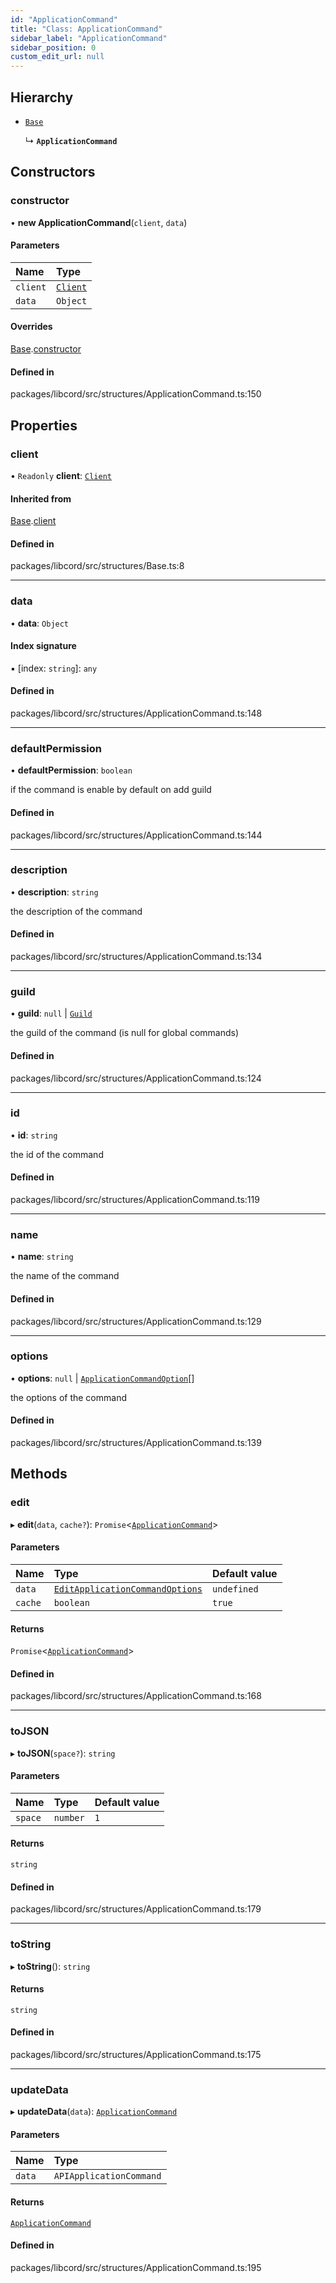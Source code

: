 ```yaml
---
id: "ApplicationCommand"
title: "Class: ApplicationCommand"
sidebar_label: "ApplicationCommand"
sidebar_position: 0
custom_edit_url: null
---
```


## Hierarchy

- [`Base`](Base.md)

  ↳ **`ApplicationCommand`**

## Constructors

### constructor

• **new ApplicationCommand**(`client`, `data`)

#### Parameters

| Name | Type |
| :------ | :------ |
| `client` | [`Client`](Client.md) |
| `data` | `Object` |

#### Overrides

[Base](Base.md).[constructor](Base.md#constructor)

#### Defined in

packages/libcord/src/structures/ApplicationCommand.ts:150

## Properties

### client

• `Readonly` **client**: [`Client`](Client.md)

#### Inherited from

[Base](Base.md).[client](Base.md#client)

#### Defined in

packages/libcord/src/structures/Base.ts:8

___

### data

• **data**: `Object`

#### Index signature

▪ [index: `string`]: `any`

#### Defined in

packages/libcord/src/structures/ApplicationCommand.ts:148

___

### defaultPermission

• **defaultPermission**: `boolean`

if the command is enable by default on add guild

#### Defined in

packages/libcord/src/structures/ApplicationCommand.ts:144

___

### description

• **description**: `string`

the description of the command

#### Defined in

packages/libcord/src/structures/ApplicationCommand.ts:134

___

### guild

• **guild**: ``null`` \| [`Guild`](Guild.md)

the guild of the command (is null for global commands)

#### Defined in

packages/libcord/src/structures/ApplicationCommand.ts:124

___

### id

• **id**: `string`

the id of the command

#### Defined in

packages/libcord/src/structures/ApplicationCommand.ts:119

___

### name

• **name**: `string`

the name of the command

#### Defined in

packages/libcord/src/structures/ApplicationCommand.ts:129

___

### options

• **options**: ``null`` \| [`ApplicationCommandOption`](../interfaces/ApplicationCommandOption.md)[]

the options of the command

#### Defined in

packages/libcord/src/structures/ApplicationCommand.ts:139

## Methods

### edit

▸ **edit**(`data`, `cache?`): `Promise`<[`ApplicationCommand`](ApplicationCommand.md)\>

#### Parameters

| Name | Type | Default value |
| :------ | :------ | :------ |
| `data` | [`EditApplicationCommandOptions`](../interfaces/EditApplicationCommandOptions.md) | `undefined` |
| `cache` | `boolean` | `true` |

#### Returns

`Promise`<[`ApplicationCommand`](ApplicationCommand.md)\>

#### Defined in

packages/libcord/src/structures/ApplicationCommand.ts:168

___

### toJSON

▸ **toJSON**(`space?`): `string`

#### Parameters

| Name | Type | Default value |
| :------ | :------ | :------ |
| `space` | `number` | `1` |

#### Returns

`string`

#### Defined in

packages/libcord/src/structures/ApplicationCommand.ts:179

___

### toString

▸ **toString**(): `string`

#### Returns

`string`

#### Defined in

packages/libcord/src/structures/ApplicationCommand.ts:175

___

### updateData

▸ **updateData**(`data`): [`ApplicationCommand`](ApplicationCommand.md)

#### Parameters

| Name | Type |
| :------ | :------ |
| `data` | `APIApplicationCommand` |

#### Returns

[`ApplicationCommand`](ApplicationCommand.md)

#### Defined in

packages/libcord/src/structures/ApplicationCommand.ts:195
